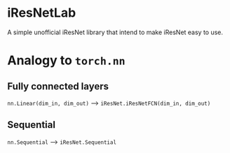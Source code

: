 # iResNetLab
A simple unofficial iResNet library that intend to make iResNet easy to use.

# Analogy to `torch.nn`

## Fully connected layers
`nn.Linear(dim_in, dim_out)` --> `iResNet.iResNetFCN(dim_in, dim_out)`

## Sequential
`nn.Sequential` --> `iResNet.Sequential`